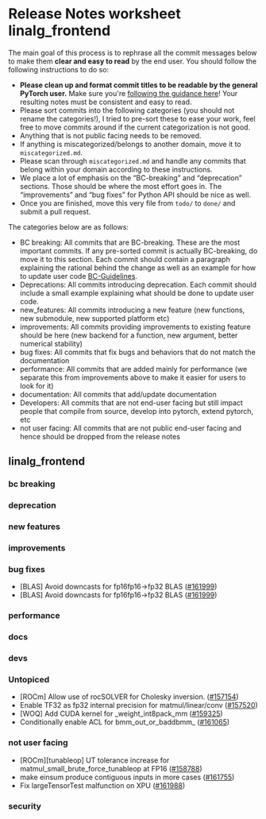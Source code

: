 
# Release Notes worksheet linalg_frontend

The main goal of this process is to rephrase all the commit messages below to make them **clear and easy to read** by the end user. You should follow the following instructions to do so:

* **Please clean up and format commit titles to be readable by the general PyTorch user.** Make sure you're [following the guidance here](https://docs.google.com/document/d/14OmgGBr1w6gl1VO47GGGdwrIaUNr92DFhQbY_NEk8mQ/edit)! Your resulting notes must be consistent and easy to read.
* Please sort commits into the following categories (you should not rename the categories!), I tried to pre-sort these to ease your work, feel free to move commits around if the current categorization is not good.
* Anything that is not public facing needs to be removed.
* If anything is miscategorized/belongs to another domain, move it to `miscategorized.md`.
* Please scan through `miscategorized.md` and handle any commits that belong within your domain according to these instructions.
* We place a lot of emphasis on the “BC-breaking” and “deprecation” sections. Those should be where the most effort goes in. The “improvements” and “bug fixes” for Python API should be nice as well.
* Once you are finished, move this very file from `todo/` to `done/` and submit a pull request.

The categories below are as follows:

* BC breaking: All commits that are BC-breaking. These are the most important commits. If any pre-sorted commit is actually BC-breaking, do move it to this section. Each commit should contain a paragraph explaining the rational behind the change as well as an example for how to update user code [BC-Guidelines](https://docs.google.com/document/d/14OmgGBr1w6gl1VO47GGGdwrIaUNr92DFhQbY_NEk8mQ/edit#heading=h.a9htwgvvec1m).
* Deprecations: All commits introducing deprecation. Each commit should include a small example explaining what should be done to update user code.
* new_features: All commits introducing a new feature (new functions, new submodule, new supported platform etc)
* improvements: All commits providing improvements to existing feature should be here (new backend for a function, new argument, better numerical stability)
* bug fixes: All commits that fix bugs and behaviors that do not match the documentation
* performance: All commits that are added mainly for performance (we separate this from improvements above to make it easier for users to look for it)
* documentation: All commits that add/update documentation
* Developers: All commits that are not end-user facing but still impact people that compile from source, develop into pytorch, extend pytorch, etc
* not user facing: All commits that are not public end-user facing and hence should be dropped from the release notes

## linalg_frontend
### bc breaking
### deprecation
### new features
### improvements
### bug fixes
- [BLAS] Avoid downcasts for fp16fp16->fp32 BLAS ([#161999](https://github.com/pytorch/pytorch/pull/161999))
- [BLAS] Avoid downcasts for fp16fp16->fp32 BLAS ([#161999](https://github.com/pytorch/pytorch/pull/161999))
### performance
### docs
### devs
### Untopiced
- [ROCm] Allow use of rocSOLVER for Cholesky inversion. ([#157154](https://github.com/pytorch/pytorch/pull/157154))
- Enable TF32 as fp32 internal precision for matmul/linear/conv ([#157520](https://github.com/pytorch/pytorch/pull/157520))
- [WOQ] Add CUDA kernel for _weight_int8pack_mm ([#159325](https://github.com/pytorch/pytorch/pull/159325))
- Conditionally enable ACL for bmm_out_or_baddbmm_ ([#161065](https://github.com/pytorch/pytorch/pull/161065))
### not user facing
- [ROCm][tunableop] UT tolerance increase for matmul_small_brute_force_tunableop at FP16 ([#158788](https://github.com/pytorch/pytorch/pull/158788))
- make einsum produce contiguous inputs in more cases ([#161755](https://github.com/pytorch/pytorch/pull/161755))
- Fix largeTensorTest malfunction on XPU ([#161988](https://github.com/pytorch/pytorch/pull/161988))
### security

